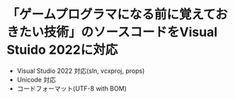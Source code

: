 # 「ゲームプログラマになる前に覚えておきたい技術」のソースコードをVisual Stuido 2022に対応
* Visual Studio 2022 対応(sln, vcxproj, props)
* Unicode 対応
* コードフォーマット(UTF-8 with BOM)

